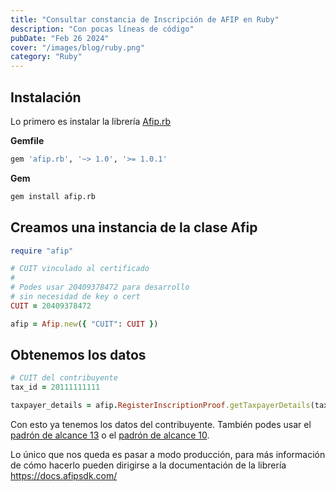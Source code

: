```yaml
---
title: "Consultar constancia de Inscripción de AFIP en Ruby"
description: "Con pocas líneas de código"
pubDate: "Feb 26 2024"
cover: "/images/blog/ruby.png"
category: "Ruby"
---
```


## Instalación

Lo primero es instalar la librería [Afip.rb](https://github.com/AfipSDK/afip.rb)

**Gemfile**

```ruby
gem 'afip.rb', '~> 1.0', '>= 1.0.1'
```

**Gem**

```bash
gem install afip.rb
```

## Creamos una instancia de la clase Afip

```ruby
require "afip"

# CUIT vinculado al certificado
#
# Podes usar 20409378472 para desarrollo
# sin necesidad de key o cert
CUIT = 20409378472

afip = Afip.new({ "CUIT": CUIT })
```

## Obtenemos los datos

```ruby
# CUIT del contribuyente
tax_id = 20111111111

taxpayer_details = afip.RegisterInscriptionProof.getTaxpayerDetails(tax_id)
```

Con esto ya tenemos los datos del contribuyente. También podes usar el [padrón de alcance 13](https://docs.afipsdk.com/paso-a-paso/web-services/padron-alcance-13) o el [padrón de alcance 10](https://docs.afipsdk.com/paso-a-paso/web-services/padron-alcance-10).


Lo único que nos queda es pasar a modo producción, para más información de cómo hacerlo pueden dirigirse a la documentación de la librería https://docs.afipsdk.com/